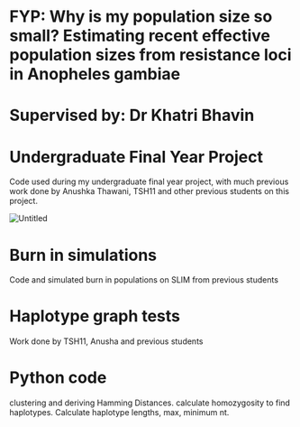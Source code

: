 # FYP: Why is my population size so small? Estimating recent effective population sizes from resistance loci in Anopheles gambiae
# Supervised by: Dr Khatri Bhavin
# Undergraduate Final Year Project
Code used during my undergraduate final year project, with much previous work done by Anushka Thawani, TSH11 and other previous students on this project.

![Untitled](https://prod-files-secure.s3.us-west-2.amazonaws.com/ff3f4113-f50d-4b9a-96bb-4a251441bcb4/d5456eda-ea49-4f82-a78d-d03f249a4bb8/Untitled.png)

# Burn in simulations
Code and simulated burn in populations on SLIM from previous students


# Haplotype graph tests
Work done by TSH11, Anusha and previous students

# Python code
clustering and deriving Hamming Distances.
calculate homozygosity to find haplotypes.
Calculate haplotype lengths, max, minimum nt.

